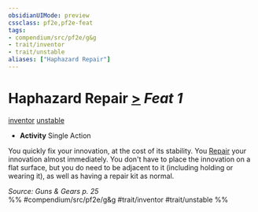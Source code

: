 ```yaml
---
obsidianUIMode: preview
cssclass: pf2e,pf2e-feat
tags:
- compendium/src/pf2e/g&g
- trait/inventor
- trait/unstable
aliases: ["Haphazard Repair"]
---
```

# Haphazard Repair  [>](../../rules/core-rulebook/chapter-9-playing-the-game.md#Actions "Single Action") *Feat 1*  
[inventor](../../rules/traits/inventor-g-g.md)  [unstable](../../rules/traits/unstable-g-g.md)  

- **Activity** Single Action

You quickly fix your innovation, at the cost of its stability. You [Repair](../../rules/actions/repair.md) your innovation almost immediately. You don't have to place the innovation on a flat surface, but you do need to be adjacent to it (including holding or wearing it), as well as having a repair kit as normal.

*Source: Guns & Gears p. 25*  
%% #compendium/src/pf2e/g&g #trait/inventor #trait/unstable %%